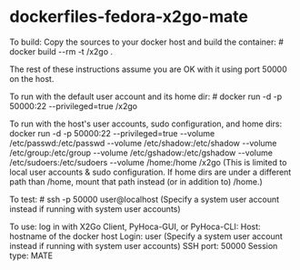 # dockerfiles-fedora-x2go-mate

To build:
Copy the sources to your docker host and build the container:
	# docker build --rm -t <username>/x2go .

The rest of these instructions assume you are OK with it using port 50000 on the host.

To run with the default user account and its home dir:
	# docker run -d -p 50000:22 --privileged=true <username>/x2go

To run with the host's user accounts, sudo configuration, and home dirs:
	docker run -d -p 50000:22 --privileged=true --volume /etc/passwd:/etc/passwd --volume /etc/shadow:/etc/shadow --volume /etc/group:/etc/group --volume /etc/gshadow:/etc/gshadow --volume /etc/sudoers:/etc/sudoers --volume /home:/home <username>/x2go
(This is limited to local user accounts & sudo configuration. If home dirs are under a different path than /home, mount that path instead (or in addition to) /home.)

To test:
	# ssh -p 50000 user@localhost
(Specify a system user account instead if running with system user accounts)

To use:
log in with X2Go Client, PyHoca-GUI, or PyHoca-CLI:
Host: hostname of the docker host
Login: user
(Specify a system user account instead if running with system user accounts)
SSH port: 50000
Session type: MATE

